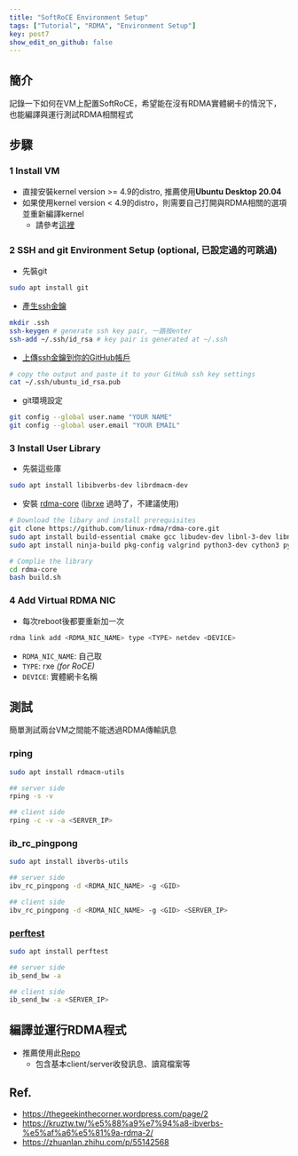 ```yaml
---
title: "SoftRoCE Environment Setup"
tags: ["Tutorial", "RDMA", "Environment Setup"]
key: post7
show_edit_on_github: false
---
```


## 簡介
記錄一下如何在VM上配置SoftRoCE，希望能在沒有RDMA實體網卡的情況下，也能編譯與運行測試RDMA相關程式

## 步驟

### 1 Install VM

* 直接安裝kernel version >= 4.9的distro, 推薦使用**Ubuntu Desktop 20.04**
* 如果使用kernel version < 4.9的distro，則需要自己打開與RDMA相關的選項並重新編譯kernel
    * 請參考[這裡](https://zhengjingwei.github.io/2018/01/27/Soft-RoCE-setup/)


### 2 SSH and git Environment Setup (optional, 已設定過的可跳過)
* 先裝git
```bash
sudo apt install git
```

* [產生ssh金鑰](https://xenby.com/b/220-%E6%95%99%E5%AD%B8-%E7%94%A2%E7%94%9Fssh-key%E4%B8%A6%E4%B8%94%E9%80%8F%E9%81%8Ekey%E9%80%B2%E8%A1%8C%E5%85%8D%E5%AF%86%E7%A2%BC%E7%99%BB%E5%85%A5) 
```bash
mkdir .ssh
ssh-keygen # generate ssh key pair, 一路按enter
ssh-add ~/.ssh/id_rsa # key pair is generated at ~/.ssh
```

* [上傳ssh金鑰到你的GitHub帳戶](https://docs.github.com/en/github/authenticating-to-github/connecting-to-github-with-ssh/adding-a-new-ssh-key-to-your-github-account)
```bash
# copy the output and paste it to your GitHub ssh key settings
cat ~/.ssh/ubuntu_id_rsa.pub 
```

* git環境設定
```bash
git config --global user.name "YOUR NAME"
git config --global user.email "YOUR EMAIL"
```

### 3 Install User Library
* 先裝這些庫
```bash
sudo apt install libibverbs-dev librdmacm-dev
```

* 安裝 [rdma-core](https://github.com/linux-rdma/rdma-core) ([librxe](https://github.com/SoftRoCE/librxe-dev) 過時了，不建議使用)
```bash
# Download the libary and install prerequisites
git clone https://github.com/linux-rdma/rdma-core.git
sudo apt install build-essential cmake gcc libudev-dev libnl-3-dev libnl-route-3-dev 
sudo apt install ninja-build pkg-config valgrind python3-dev cython3 python3-docutils pandoc
```
```bash
# Complie the library
cd rdma-core
bash build.sh
```

### 4 Add Virtual RDMA NIC
* 每次reboot後都要重新加一次
```bash
rdma link add <RDMA_NIC_NAME> type <TYPE> netdev <DEVICE>
```
* `RDMA_NIC_NAME`: 自己取
* `TYPE`: rxe *(for RoCE)*
* `DEVICE`: 實體網卡名稱


## 測試
簡單測試兩台VM之間能不能透過RDMA傳輸訊息

### rping
```bash
sudo apt install rdmacm-utils

## server side
rping -s -v

## client side
rping -c -v -a <SERVER_IP>
```

### ib_rc_pingpong
```bash
sudo apt install ibverbs-utils

## server side
ibv_rc_pingpong -d <RDMA_NIC_NAME> -g <GID>

## client side
ibv_rc_pingpong -d <RDMA_NIC_NAME> -g <GID> <SERVER_IP>
```

### [perftest](https://github.com/linux-rdma/perftest)
```zsh
sudo apt install perftest

## server side
ib_send_bw -a

## client side
ib_send_bw -a <SERVER_IP>
```


## 編譯並運行RDMA程式
* 推薦使用此[Repo](https://github.com/tarickb/the-geek-in-the-corner) 
    * 包含基本client/server收發訊息、讀寫檔案等

## Ref.
* <https://thegeekinthecorner.wordpress.com/page/2>
* <https://kruztw.tw/%e5%88%a9%e7%94%a8-ibverbs-%e5%af%a6%e5%81%9a-rdma-2/>
* <https://zhuanlan.zhihu.com/p/55142568>